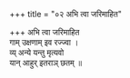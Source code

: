 +++
title = "०२ अभि त्वा जरिमाहित"

+++
अभि त्वा जरिमाहित  
गाम् उक्षणाम् इव रज्ज्वा ।  
व्य् अन्ये यन्तु मृत्यवो  
यान् आहुर् इतराञ् छतम् ॥